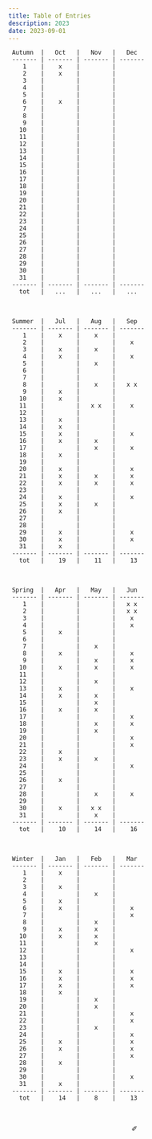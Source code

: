 ```yaml
---
title: Table of Entries
description: 2023
date: 2023-09-01
---
```


     Autumn  |   Oct   |   Nov   |   Dec   
     ------- | ------- | ------- | -------
        1    |    x    |         |      
        2    |    x    |         |     
        3    |         |         |       
        4    |         |         |       
        5    |         |         |     
        6    |    x    |         |     
        7    |         |         |       
        8    |         |         |     
        9    |         |         |       
       10    |         |         |        
       11    |         |         |     
       12    |         |         |     
       13    |         |         |        
       14    |         |         |       
       15    |         |         |       
       16    |         |         |     
       17    |         |         |    
       18    |         |         |     
       19    |         |         |     
       20    |         |         |       
       21    |         |         |       
       22    |         |         |       
       23    |         |         |      
       24    |         |         |     
       25    |         |         |     
       26    |         |         |     
       27    |         |         |     
       28    |         |         |    
       29    |         |         |     
       30    |         |         |     
       31    |         |         |       
     ------- | ------- | ------- | -------
       tot   |   ...   |   ...   |   ...  
       
&nbsp;

     Summer  |   Jul   |   Aug   |   Sep   
     ------- | ------- | ------- | -------
        1    |    x    |    x    |      
        2    |         |         |    x
        3    |    x    |    x    |       
        4    |    x    |         |    x  
        5    |         |    x    |     
        6    |         |         |     
        7    |         |         |       
        8    |         |    x    |   x x
        9    |    x    |         |       
       10    |    x    |         |        
       11    |         |   x x   |    x
       12    |         |         |     
       13    |    x    |         |        
       14    |    x    |         |       
       15    |    x    |         |    x  
       16    |    x    |    x    |     
       17    |         |    x    |    x
       18    |    x    |         |    
       19    |         |         |     
       20    |    x    |         |    x  
       21    |    x    |    x    |    x  
       22    |    x    |    x    |    x  
       23    |         |         |      
       24    |    x    |         |    x
       25    |    x    |    x    |     
       26    |    x    |         |     
       27    |         |         |     
       28    |         |         |    
       29    |    x    |         |    x
       30    |    x    |         |    x
       31    |    x    |         |        
     ------- | ------- | ------- | -------
       tot   |    19   |    11   |    13 

&nbsp;

     Spring  |   Apr   |   May   |   Jun   
     ------- | ------- | ------- | -------
        1    |         |         |   x x 
        2    |         |         |   x x
        3    |         |         |    x  
        4    |         |         |    x  
        5    |    x    |         |     
        6    |         |         |     
        7    |         |    x    |       
        8    |    x    |         |    x
        9    |         |    x    |    x  
       10    |    x    |    x    |    x 
       11    |         |         |     
       12    |         |    x    |     
       13    |    x    |         |    x  
       14    |    x    |    x    |       
       15    |         |    x    |       
       16    |    x    |    x    |     
       17    |         |         |    x
       18    |         |    x    |    x
       19    |         |    x    |     
       20    |         |         |    x  
       21    |         |         |    x  
       22    |    x    |         |       
       23    |    x    |    x    |      
       24    |         |         |    x
       25    |         |         |     
       26    |    x    |         |     
       27    |         |         |     
       28    |         |    x    |    x
       29    |         |         |     
       30    |    x    |   x x   |     
       31    |         |    x    |        
     ------- | ------- | ------- | -------
       tot   |    10   |    14   |    16   

&nbsp;

     Winter  |   Jan   |   Feb   |   Mar   
     ------- | ------- | ------- | ------- 
        1    |    x    |         |         
        2    |         |         |        
        3    |    x    |         |        
        4    |         |    x    |         
        5    |    x    |         |        
        6    |    x    |         |    x    
        7    |         |         |    x    
        8    |         |    x    |        
        9    |    x    |    x    |        
       10    |    x    |    x    |         
       11    |         |    x    |         
       12    |         |         |    x    
       13    |         |         |         
       14    |         |         |         
       15    |    x    |         |    x   
       16    |    x    |         |    x    
       17    |    x    |         |    x    
       18    |    x    |         |         
       19    |         |    x    |        
       20    |         |    x    |         
       21    |         |         |    x    
       22    |         |         |    x   
       23    |         |    x    |        
       24    |         |         |    x    
       25    |    x    |         |    x    
       26    |    x    |         |    x    
       27    |         |         |    x
       28    |    x    |         |         
       29    |         |         |         
       30    |         |         |    x   
       31    |    x    |         |        
     ------- | ------- | ------- | ------- 
       tot   |    14   |    8    |    13   

&nbsp;

<div align="center">
  ✐
</div>
